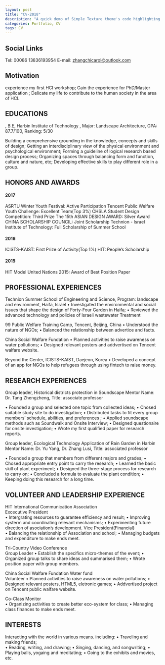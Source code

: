 ```yaml
---
layout: post
title: "CV-2018"
description: "A quick demo of Simple Texture theme's code highlighting features"
categories: Portfolio, CV
tags: CV
---
```



## Social Links


Tel: 00086 13836193954
E-mail: zhangchicarol@outlook.com



## Motivation

experience my first HCI workshop; 
Gain the experience for PhD/Master application ;
Delicate my life to contribute to the human society in the area of HCI.




## EDUCATIONS
    

, B.E, Harbin Institute of Technology ,
Major: Landscape Architecture, GPA: 87.7/100, Ranking: 5/30   
   
Building a comprehensive grounding in the knowledge, concepts and skills of design;
Getting an interdisciplinary view of the physical environment and psychological environment;
Forming a guideline of logical research based design process; 
Organizing spaces through balancing form and function, culture and nature, etc;
Developing effective skills to play different role in a group.

## HONORS AND AWARDS

#### 2017 

ASRTU Winter Youth Festival: Active Participation
Tencent Public Welfare Youth Challenge: Excellent Team(Top 3%)
CHSLA Student Design Competition: Third Prize
The 15th ASIAN DESIGN AWARD: Silver Award
CHINA SCHOLARSHIP COUNCIL: Joint Scholarship
Technion - Israel Institute of Technology: Full Scholarship of Summer School

#### 2016
ICISTS-KAIST: First Prize of Activity(Top 1%)
HIT: People’s Scholarship


#### 2015
HIT Model United Nations 2015: Award of Best Position Paper




## PROFESSIONAL EXPERIENCES

Technion Summer School of Engineering and Science,
Program: landscape and environment, Haifa, Israel
• Investigated the environmental and social issues that shape the design of Forty-Four Garden in Haifa;
• Reviewed the advanced technology and policies of Israeli wastewater Treatment 



99 Public Welfare Training Camp, Tencent, Beijing, China
• Understood the nature of NGOs;
• Balanced the relationship between advertice and facts.


China Social Walfare Fundation 
• Planned activities to raise awareness on water pollutions;
• Designed relevant posters and addvertised on Tencent walfare website.


Beyond the Center, ICISTS-KAIST, Daejeon, Korea
• Developed a concept of an app for NGOs to help refugees through using fintech to raise money. 

## RESEARCH EXPERIENCES


Group leader, Historical districts protection in Soundscape
Mentor Name: Dr. Tang Zhengzheng, Title: associate professor

• Founded a group and selected one topic from collected ideas;
• Chosed suitable study site to do investigation;
• Distributed tasks to fit every group members’ schedule, abilities, and preferences ;
• Applied soundscape methods such as Soundwalk and Onsite Interview;
• Designed questionaire for onsite investigation;
• Wrote my first qualified paper for research reports.

Group leader, Ecological Technology Application of Rain Garden in Harbin 
Mentor Name: Dr. Yu Yang, Dr. Zhang Lusi, Title: associated professor

• Founded a group that members from different majors and grades; 
• Chosed appropriate entry point to carry the research;
• Learned the basic skill of plant experiment; 
• Designed the three-stage process for research to carry on;
• Concluded a formula to evaluate the plant condition; 
• Keeping doing this research for a long time.


## VOLUNTEER AND LEADERSHIP EXPERIENCE


HIT International Communication Association    
Excecutive President                                         
• Intergrating resources to guarantee efficiency and result;
• Improving systerm and coordinating relevant mechanisms;
• Experimenting future direction of asociation’s  development.
Vice President(Financial)  
• Balancing the relationship of Association and school;
• Managing budgets and expenditure to make ends meet.

Tri-Country Video Conference                              
Group Leader 
• Establish the specifics micro-themes of the event;
• Organized group talks to share ideas and summarised them; 
• Wrote position paper with group members.


China Social Walfare Fundation Water fund                              
Volunteer 
• Planned activities to raise awareness on water pollutions;
• Designed relevant posters, HTML5, eletronic games; 
• Addvertised project on Tencent public walfare website.


Co-Class Monitor                              
• Organizing activities to create better eco-system for class; 
• Managing class finances to make ends meet.



## INTERESTS


Interacting with the world in various
means. including:
• Traveling and making friends;  
• Reading, writing, and drawing;
• Singing, dancing, and songwriting;
• Playing balls, yogaing and meditating;
• Going to the exhibits and movies, etc.

